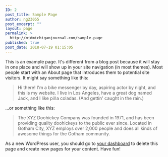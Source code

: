 ```yaml
---
ID: 2
post_title: Sample Page
author: ng23055
post_excerpt: ""
layout: page
permalink: >
  http://midmichiganjournal.com/sample-page
published: true
post_date: 2018-07-19 01:15:05
---
```

This is an example page. It's different from a blog post because it will stay in one place and will show up in your site navigation (in most themes). Most people start with an About page that introduces them to potential site visitors. It might say something like this:

<blockquote>Hi there! I'm a bike messenger by day, aspiring actor by night, and this is my website. I live in Los Angeles, have a great dog named Jack, and I like pi&#241;a coladas. (And gettin' caught in the rain.)</blockquote>

...or something like this:

<blockquote>The XYZ Doohickey Company was founded in 1971, and has been providing quality doohickeys to the public ever since. Located in Gotham City, XYZ employs over 2,000 people and does all kinds of awesome things for the Gotham community.</blockquote>

As a new WordPress user, you should go to <a href="http://midmichiganjournal.com/wp-admin/">your dashboard</a> to delete this page and create new pages for your content. Have fun!